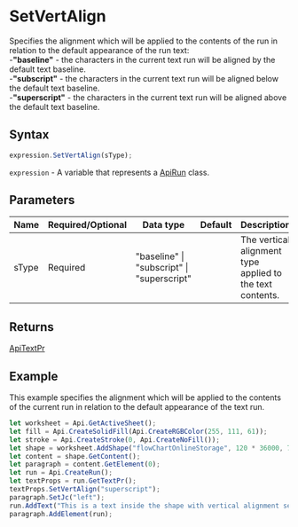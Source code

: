 # SetVertAlign

Specifies the alignment which will be applied to the contents of the run in relation to the default appearance of the run text:\
-**"baseline"** - the characters in the current text run will be aligned by the default text baseline.\
-**"subscript"** - the characters in the current text run will be aligned below the default text baseline.\
-**"superscript"** - the characters in the current text run will be aligned above the default text baseline.

## Syntax

```javascript
expression.SetVertAlign(sType);
```

`expression` - A variable that represents a [ApiRun](../ApiRun.md) class.

## Parameters

| **Name** | **Required/Optional** | **Data type** | **Default** | **Description** |
| ------------- | ------------- | ------------- | ------------- | ------------- |
| sType | Required | "baseline" \| "subscript" \| "superscript" |  | The vertical alignment type applied to the text contents. |

## Returns

[ApiTextPr](../../ApiTextPr/ApiTextPr.md)

## Example

This example specifies the alignment which will be applied to the contents of the current run in relation to the default appearance of the text run.

```javascript editor-xlsx
let worksheet = Api.GetActiveSheet();
let fill = Api.CreateSolidFill(Api.CreateRGBColor(255, 111, 61));
let stroke = Api.CreateStroke(0, Api.CreateNoFill());
let shape = worksheet.AddShape("flowChartOnlineStorage", 120 * 36000, 70 * 36000, fill, stroke, 0, 2 * 36000, 0, 3 * 36000);
let content = shape.GetContent();
let paragraph = content.GetElement(0);
let run = Api.CreateRun();
let textProps = run.GetTextPr();
textProps.SetVertAlign("superscript");
paragraph.SetJc("left");
run.AddText("This is a text inside the shape with vertical alignment set to 'superscript'.");
paragraph.AddElement(run);
```
